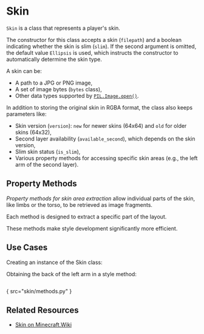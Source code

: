 # Skin

`Skin` is a class that represents a player's skin.

The constructor for this class accepts a skin (`filepath`) and a boolean indicating whether the skin is slim (`slim`). If the second argument is omitted, the default value `Ellipsis` is used, which instructs the constructor to automatically determine the skin type.

A skin can be:

- A path to a JPG or PNG image,
- A set of image bytes (`bytes` class),
- Other data types supported by [`PIL.Image.open()`](https://pillow.readthedocs.io/en/stable/reference/Image.html#PIL.Image.open).

In addition to storing the original skin in RGBA format, the class also keeps parameters like:

- Skin version (`version`): `new` for newer skins (64x64) and `old` for older skins (64x32),
- Second layer availability (`available_second`), which depends on the skin version,
- Slim skin status (`is_slim`),
- Various property methods for accessing specific skin areas (e.g., the left arm of the second layer).

## Property Methods

*Property methods for skin area extraction* allow individual parts of the skin, like limbs or the torso, to be retrieved as image fragments.

Each method is designed to extract a specific part of the layout.

These methods make style development significantly more efficient.

## Use Cases

Creating an instance of the Skin class:

<tabs>
    <tab id="poetry-install" title="File Path">
        <code-block lang="python" src="skin/create.py"/>
    </tab>
    <tab id="pip-install" title="Bytes Object">
        <code-block lang="python" src="skin/create_bytes.py"/>
    </tab>
</tabs>

Obtaining the back of the left arm in a style method:

```python
```
{ src="skin/methods.py" }

## Related Resources

- [Skin on Minecraft.Wiki](https://minecraft.wiki/w/Skin)